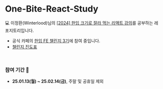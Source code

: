 # One-Bite-React-Study
💻 이정환(Winterlood)님의 [[2024] 한입 크기로 잘라 먹는 리액트 강의](https://www.inflearn.com/course/%ED%95%9C%EC%9E%85-%EB%A6%AC%EC%95%A1%ED%8A%B8)를 공부하는 레포지토리입니다.

- 공식 카페의 [한입 FE 챌린지 3기](https://cafe.naver.com/winterlood/294)에 참여 중입니다.
- [챌린지 진도표](https://cafe.naver.com/winterlood/297)

<br>

### 참여 기간 📆
- **25.01.13(월) ~ 25.02.14(금)**, 주말 및 공휴일 제외
